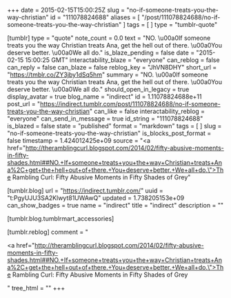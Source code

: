 +++
date = 2015-02-15T15:00:25Z
slug = "no-if-someone-treats-you-the-way-christian"
id = "111078824688"
aliases = [ "/post/111078824688/no-if-someone-treats-you-the-way-christian" ]
tags = [ ]
type = "tumblr-quote"

[tumblr]
type = "quote"
note_count = 0.0
text = "NO. \u00a0If someone treats you the way Christian treats Ana, get the hell out of there. \u00a0You deserve better. \u00a0We all do."
is_blaze_pending = false
date = "2015-02-15 15:00:25 GMT"
interactability_blaze = "everyone"
can_reblog = false
can_reply = false
can_blaze = false
reblog_key = "JhVN8DHY"
short_url = "https://tmblr.co/ZY3jby1dSq5hm"
summary = "NO. \u00a0If someone treats you the way Christian treats Ana, get the hell out of there. \u00a0You deserve better. \u00a0We all do."
should_open_in_legacy = true
display_avatar = true
blog_name = "indirect"
id = 1.11078824688e+11
post_url = "https://indirect.tumblr.com/post/111078824688/no-if-someone-treats-you-the-way-christian"
can_like = false
interactability_reblog = "everyone"
can_send_in_message = true
id_string = "111078824688"
is_blazed = false
state = "published"
format = "markdown"
tags = [ ]
slug = "no-if-someone-treats-you-the-way-christian"
is_blocks_post_format = false
timestamp = 1.424012425e+09
source = "<a href=\"http://theramblingcurl.blogspot.com/2014/02/fifty-abusive-moments-in-fifty-shades.html##NO.+If+someone+treats+you+the+way+Christian+treats+Ana%2C+get+the+hell+out+of+there.+You+deserve+better.+We+all+do.\">The Rambling Curl: Fifty Abusive Moments in Fifty Shades of Grey</a>"

[tumblr.blog]
url = "https://indirect.tumblr.com/"
uuid = "t:PgyUJU3SA2Klwyt81UWAwQ"
updated = 1.738205153e+09
can_show_badges = true
name = "indirect"
title = "indirect"
description = ""

[tumblr.blog.tumblrmart_accessories]

[tumblr.reblog]
comment = "<p><a href=\"http://theramblingcurl.blogspot.com/2014/02/fifty-abusive-moments-in-fifty-shades.html##NO.+If+someone+treats+you+the+way+Christian+treats+Ana%2C+get+the+hell+out+of+there.+You+deserve+better.+We+all+do.\">The Rambling Curl: Fifty Abusive Moments in Fifty Shades of Grey</a></p>"
tree_html = ""
+++
